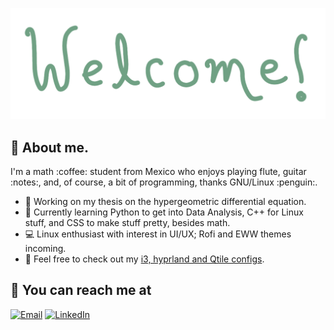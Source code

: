 <p align="center">
  <img src="greet.png" />
</p>

<!--- <p align="center"; style=font-size=20px>
  안녕!
</p> --->

## 🤔 About me.
<div align="left">
  <p>
    I'm a math :coffee: student from Mexico who enjoys playing flute, guitar :notes:, and, of course, a bit of programming, thanks GNU/Linux :penguin:.
  </p>
</div>
<ul>
<li>🔭 Working on my thesis on the hypergeometric differential equation.</li>
<li>🌱 Currently learning Python to get into Data Analysis, C++ for Linux stuff, and CSS to make stuff pretty, besides math.</li>
<li>💻 Linux enthusiast with interest in UI/UX; Rofi and EWW themes incoming.</li>
<li>🐧 Feel free to check out my <a href="https://github.com/celepharn/Linux-dotfiles">i3, hyprland and Qtile configs</a>.</li>
</ul>

## 👋 You can reach me at
[![Email](https://img.shields.io/badge/Email-f1f1f1?style=for-the-badge&logo=gmail&logoColor=0f111a)](mailto:celephrn@hotmail.com)
[![LinkedIn](https://img.shields.io/badge/LinkedIn-0077B5?style=for-the-badge&logo=linkedin&logoColor=white)](https://www.linkedin.com/in/emiliano-samario-8515a2283/)
